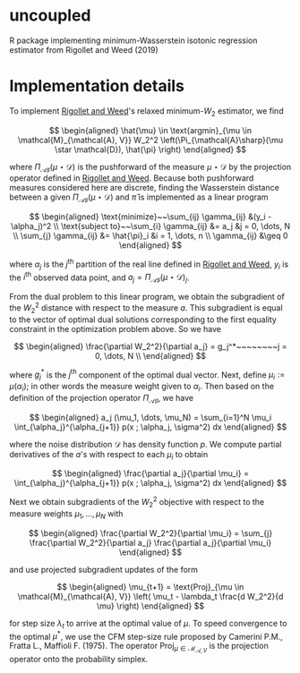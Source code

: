 # uncoupled
R package implementing minimum-Wasserstein isotonic regression estimator from Rigollet and Weed (2019)

# Implementation details

To implement [Rigollet and Weed](https://arxiv.org/abs/1806.10648)'s relaxed minimum-$W_2$ estimator, we find

$$
\begin{aligned}
\hat{\mu} \in \text{argmin}_{\mu \in \mathcal{M}_{\mathcal{A}, V}} W_2^2 \left(\Pi_{\mathcal{A}\sharp}(\mu \star \mathcal{D}), \hat{\pi} \right)
\end{aligned}
$$

where $\Pi_{\mathcal{A}\sharp}(\mu \star \mathcal{D})$ is the pushforward of the measure $\mu \star \mathcal{D}$ by the projection operator defined in [Rigollet and Weed](https://arxiv.org/abs/1806.10648). Because both pushforward measures considered here are discrete, finding the Wasserstein distance between a given $\Pi_{\mathcal{A}\sharp}(\mu \star \mathcal{D})$ and $\hat{\pi}$ is implemented as a linear program

$$
\begin{aligned}
\text{minimize}~~\sum_{ij} \gamma_{ij} &(y_i - \alpha_j)^2 \\
\text{subject to}~~\sum_{i} \gamma_{ij} &= a_j &j = 0, \dots, N \\
\sum_{j} \gamma_{ij} &= \hat{\pi}_i &i = 1, \dots, n \\
\gamma_{ij} &\geq 0
\end{aligned}
$$

where $\alpha_j$ is the $j^{\text{th}}$ partition of the real line defined in [Rigollet and Weed](https://arxiv.org/abs/1806.10648), $y_i$ is the $i^{\text{th}}$ observed data point, and $a_j = \Pi_{\mathcal{A}\sharp}(\mu \star \mathcal{D})_j$.

From the dual problem to this linear program, we obtain the subgradient of the $W_2^2$ distance with respect to the measure $a$. This subgradient is equal to the vector of optimal dual solutions corresponding to the first equality constraint in the optimization problem above. So we have

$$
\begin{aligned}
\frac{\partial W_2^2}{\partial a_j} = g_j^*~~~~~~~~j = 0, \dots, N \\
\end{aligned}
$$

where $g_j^*$ is the $j^{\text{th}}$ component of the optimal dual vector. Next, define $\mu_i := \mu (\alpha_i)$; in other words the measure weight given to $\alpha_i$. Then based on the definition of the projection operator $\Pi_{\mathcal{A}\sharp}$, we have

$$
\begin{aligned}
a_j (\mu_1, \dots, \mu_N) = \sum_{i=1}^N \mu_i \int_{\alpha_j}^{\alpha_{j+1}} p(x ; \alpha_j, \sigma^2) dx
\end{aligned}
$$

where the noise distribution $\mathcal{D}$ has density function $p$. We compute partial derivatives of the $a$'s with respect to each $\mu_i$ to obtain

$$
\begin{aligned}
\frac{\partial a_j}{\partial \mu_i} = \int_{\alpha_j}^{\alpha_{j+1}} p(x ; \alpha_j, \sigma^2) dx
\end{aligned}
$$

Next we obtain subgradients of the $W_2^2$ objective with respect to the measure weights $\mu_1, \dots, \mu_N$ with

$$
\begin{aligned}
\frac{\partial W_2^2}{\partial \mu_i} = \sum_{j} \frac{\partial W_2^2}{\partial a_j} \frac{\partial a_j}{\partial \mu_i}
\end{aligned}
$$

and use projected subgradient updates of the form

$$
\begin{aligned}
\mu_{t+1} = \text{Proj}_{\mu \in \mathcal{M}_{\mathcal{A}, V}} \left( \mu_t - \lambda_t \frac{d W_2^2}{d \mu} \right)
\end{aligned}
$$

for step size $\lambda_t$ to arrive at the optimal value of $\mu$. To speed convergence to the optimal $\mu^*$, we use the CFM step-size rule proposed by Camerini P.M., Fratta L., Maffioli F. (1975). The operator $\text{Proj}_{\mu \in \mathcal{M}_{\mathcal{A}, V}}$ is the projection operator onto the probability simplex.
